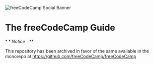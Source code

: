 ![freeCodeCamp Social Banner](https://s3.amazonaws.com/freecodecamp/wide-social-banner.png)

# The freeCodeCamp Guide

$**Notice:**$

This repository has been archived in favor of the same available in the monorepo at <https://github.com/freeCodeCamp/freeCodeCamp>
